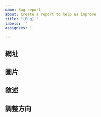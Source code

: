```yaml
---
name: Bug report
about: Create a report to help us improve
title: "[Bug] "
labels: ''
assignees: ''

---
```


## 網址

## 圖片


## 敘述

## 調整方向
